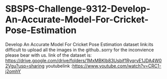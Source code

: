 # SBSPS-Challenge-9312-Develop-An-Accurate-Model-For-Cricket-Pose-Estimation
Develop An Accurate Model For Cricket Pose Estimation
dataset link:its difficult to upload all the images in the github..sorry for the inconvience please bear with us.
link of the dataset is: https://drive.google.com/drive/folders/1MxMBKlb83Usbif1RyqrvE1JDA4W02Vgu?usp=sharing
youtubelink :https://www.youtube.com/watch?v=CRC1-j2omhY
